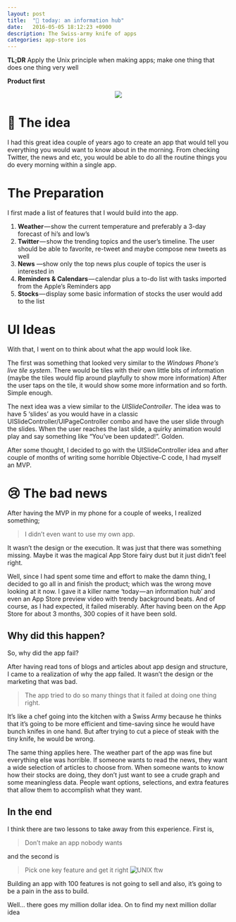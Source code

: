 ```yaml
---
layout: post
title:  "🚀 today: an information hub"
date:   2016-05-05 18:12:23 +0900
description: The Swiss-army knife of apps
categories: app-store ios
---
```


**TL;DR** Apply the Unix principle when making apps; make one thing that does one thing very well

**Product first**
<div style="text-align:center"><img src ="{{ site.url }}/assets/today_app_preview.gif"/></div>

# 💭 The idea
I had this great idea couple of years ago to create an app that would tell you everything you would want to know about in the morning. From checking Twitter, the news and etc, you would be able to do all the routine things you do every morning within a single app.

# The Preparation

I first made a list of features that I would build into the app.

1. **Weather** — show the current temperature and preferably a 3-day forecast of hi’s and low’s
2. **Twitter** — show the trending topics and the user’s timeline. The user should be able to favorite, re-tweet and maybe compose new tweets as well
3. **News** —show only the top news plus couple of topics the user is interested in
4. **Reminders & Calendars** — calendar plus a to-do list with tasks imported from the Apple’s Reminders app
5. **Stocks** — display some basic information of stocks the user would add to the list

# UI Ideas
With that, I went on to think about what the app would look like.

The first was something that looked very similar to the *Windows Phone’s live tile system*. There would be tiles with their own little bits of information (maybe the tiles would flip around playfully to show more information) After the user taps on the tile, it would show some more information and so forth. Simple enough.

The next idea was a view similar to the *UISlideController*. The idea was to have 5 ‘slides’ as you would have in a classic UISlideController/UIPageController combo and have the user slide through the slides. When the user reaches the last slide, a quirky animation would play and say something like “You’ve been updated!”. Golden.

After some thought, I decided to go with the UISlideController idea and after couple of months of writing some horrible Objective-C code, I had myself an MVP.

# 😢 The bad news

After having the MVP in my phone for a couple of weeks, I realized something; 
	
> I didn’t even want to use my own app.

It wasn’t the design or the execution. It was just that there was something missing. Maybe it was the magical App Store fairy dust but it just didn’t feel right.

Well, since I had spent some time and effort to make the damn thing, I decided to go all in and finish the product; which was the wrong move looking at it now. I gave it a killer name ‘today — an information hub’ and even an App Store preview video with trendy background beats. And of course, as I had expected, it failed miserably. After having been on the App Store for about 3 months, 300 copies of it have been sold.

## Why did this happen?

So, why did the app fail? 

After having read tons of blogs and articles about app design and structure, I came to a realization of why the app failed. It wasn’t the design or the marketing that was bad. 

> The app tried to do so many things that it failed at doing one thing right. 

It’s like a chef going into the kitchen with a Swiss Army because he thinks that it’s going to be more efficient and time-saving since he would have bunch knifes in one hand. But after trying to cut a piece of steak with the tiny knife, he would be wrong.

The same thing applies here. The weather part of the app was fine but everything else was horrible. If someone wants to read the news, they want a wide selection of articles to choose from. When someone wants to know how their stocks are doing, they don’t just want to see a crude graph and some meaningless data. People want options, selections, and extra features that allow them to accomplish what they want.

## In the end

I think there are two lessons to take away from this experience. First is,

> Don’t make an app nobody wants 
	
and the second is

> Pick one key feature and get it right
> ![UNIX ftw](http://www.azquotes.com/picture-quotes/quote-unix-is-basically-a-simple-operating-system-but-you-have-to-be-a-genius-to-understand-dennis-ritchie-24-60-27.jpg)
	
Building an app with 100 features is not going to sell and also, it’s going to be a pain in the ass to build.

Well… there goes my million dollar idea. On to find my next million dollar idea
